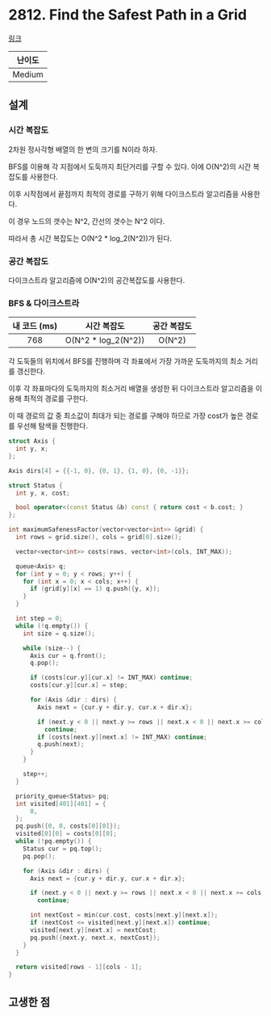 # 2812. Find the Safest Path in a Grid

[링크](https://leetcode.com/problems/find-the-safest-path-in-a-grid/description/)

| 난이도 |
| :----: |
| Medium |

## 설계

### 시간 복잡도

2차원 정사각형 배열의 한 변의 크기를 N이라 하자.

BFS를 이용해 각 지점에서 도둑까지 최단거리를 구할 수 있다. 이에 O(N^2)의 시간 복잡도를 사용한다.

이후 시작점에서 끝점까지 최적의 경로를 구하기 위해 다이크스트라 알고리즘을 사용한다.

이 경우 노드의 갯수는 N^2, 간선의 갯수는 N^2 이다.

따라서 총 시간 복잡도는 O(N^2 \* log_2(N^2))가 된다.

### 공간 복잡도

다이크스트라 알고리즘에 O(N^2)의 공간복잡도를 사용한다.

### BFS & 다이크스트라

| 내 코드 (ms) |     시간 복잡도      | 공간 복잡도 |
| :----------: | :------------------: | :---------: |
|     768      | O(N^2 \* log_2(N^2)) |   O(N^2)    |

각 도둑들의 위치에서 BFS를 진행하며 각 좌표에서 가장 가까운 도둑까지의 최소 거리를 갱신한다.

이후 각 좌표마다의 도둑까지의 최소거리 배열을 생성한 뒤 다이크스트라 알고리즘을 이용해 최적의 경로를 구한다.

이 때 경로의 값 중 최소값이 최대가 되는 경로를 구해야 하므로 가장 cost가 높은 경로를 우선해 탐색을 진행한다.

```cpp
struct Axis {
  int y, x;
};

Axis dirs[4] = {{-1, 0}, {0, 1}, {1, 0}, {0, -1}};

struct Status {
  int y, x, cost;

  bool operator<(const Status &b) const { return cost < b.cost; }
};

int maximumSafenessFactor(vector<vector<int>> &grid) {
  int rows = grid.size(), cols = grid[0].size();

  vector<vector<int>> costs(rows, vector<int>(cols, INT_MAX));

  queue<Axis> q;
  for (int y = 0; y < rows; y++) {
    for (int x = 0; x < cols; x++) {
      if (grid[y][x] == 1) q.push({y, x});
    }
  }

  int step = 0;
  while (!q.empty()) {
    int size = q.size();

    while (size--) {
      Axis cur = q.front();
      q.pop();

      if (costs[cur.y][cur.x] != INT_MAX) continue;
      costs[cur.y][cur.x] = step;

      for (Axis &dir : dirs) {
        Axis next = {cur.y + dir.y, cur.x + dir.x};

        if (next.y < 0 || next.y >= rows || next.x < 0 || next.x >= cols)
          continue;
        if (costs[next.y][next.x] != INT_MAX) continue;
        q.push(next);
      }
    }

    step++;
  }

  priority_queue<Status> pq;
  int visited[401][401] = {
      0,
  };
  pq.push({0, 0, costs[0][0]});
  visited[0][0] = costs[0][0];
  while (!pq.empty()) {
    Status cur = pq.top();
    pq.pop();

    for (Axis &dir : dirs) {
      Axis next = {cur.y + dir.y, cur.x + dir.x};

      if (next.y < 0 || next.y >= rows || next.x < 0 || next.x >= cols)
        continue;

      int nextCost = min(cur.cost, costs[next.y][next.x]);
      if (nextCost <= visited[next.y][next.x]) continue;
      visited[next.y][next.x] = nextCost;
      pq.push({next.y, next.x, nextCost});
    }
  }

  return visited[rows - 1][cols - 1];
}
```

## 고생한 점
